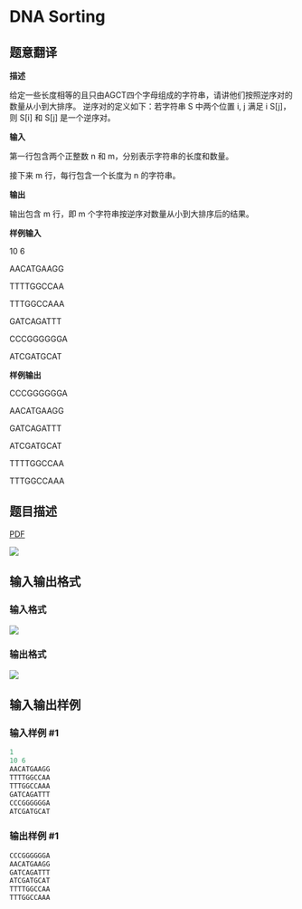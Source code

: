 # DNA Sorting

## 题意翻译

**描述**

给定一些长度相等的且只由AGCT四个字母组成的字符串，请讲他们按照逆序对的数量从小到大排序。 逆序对的定义如下：若字符串 S 中两个位置 i, j 满足 i  S[j]，则 S[i] 和 S[j] 是一个逆序对。

**输入**

第一行包含两个正整数 n 和 m，分别表示字符串的长度和数量。

接下来 m 行，每行包含一个长度为 n 的字符串。

**输出**

输出包含 m 行，即 m 个字符串按逆序对数量从小到大排序后的结果。

**样例输入**

10 6

AACATGAAGG

TTTTGGCCAA

TTTGGCCAAA

GATCAGATTT

CCCGGGGGGA

ATCGATGCAT

**样例输出**

CCCGGGGGGA

AACATGAAGG

GATCAGATTT

ATCGATGCAT

TTTTGGCCAA

TTTGGCCAAA

## 题目描述

[problemUrl]: https://uva.onlinejudge.org/index.php?option=com_onlinejudge&Itemid=8&category=8&page=show_problem&problem=553

[PDF](https://uva.onlinejudge.org/external/6/p612.pdf)

![](https://cdn.luogu.com.cn/upload/vjudge_pic/UVA612/b7b160a7cb3fa9af372bd7e851cc734bf0fe10f1.png)

## 输入输出格式

### 输入格式

![](https://cdn.luogu.com.cn/upload/vjudge_pic/UVA612/fd805fb1a469d8d02044af1fa315c3412d44bf27.png)

### 输出格式

![](https://cdn.luogu.com.cn/upload/vjudge_pic/UVA612/029b7d9977c49c2fc883d06911b1773f0ca32c8a.png)

## 输入输出样例

### 输入样例 #1

```cpp
1
10 6
AACATGAAGG
TTTTGGCCAA
TTTGGCCAAA
GATCAGATTT
CCCGGGGGGA
ATCGATGCAT
```


### 输出样例 #1

```cpp
CCCGGGGGGA
AACATGAAGG
GATCAGATTT
ATCGATGCAT
TTTTGGCCAA
TTTGGCCAAA
```


